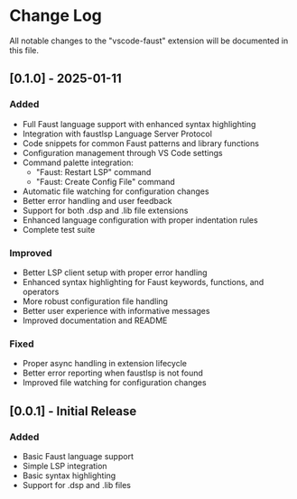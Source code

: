 # Change Log

All notable changes to the "vscode-faust" extension will be documented in this file.

## [0.1.0] - 2025-01-11

### Added
- Full Faust language support with enhanced syntax highlighting
- Integration with faustlsp Language Server Protocol
- Code snippets for common Faust patterns and library functions
- Configuration management through VS Code settings
- Command palette integration:
  - "Faust: Restart LSP" command
  - "Faust: Create Config File" command
- Automatic file watching for configuration changes
- Better error handling and user feedback
- Support for both .dsp and .lib file extensions
- Enhanced language configuration with proper indentation rules
- Complete test suite

### Improved
- Better LSP client setup with proper error handling
- Enhanced syntax highlighting for Faust keywords, functions, and operators
- More robust configuration file handling
- Better user experience with informative messages
- Improved documentation and README

### Fixed
- Proper async handling in extension lifecycle
- Better error reporting when faustlsp is not found
- Improved file watching for configuration changes

## [0.0.1] - Initial Release

### Added
- Basic Faust language support
- Simple LSP integration
- Basic syntax highlighting
- Support for .dsp and .lib files

